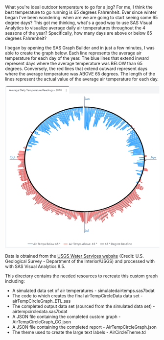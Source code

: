 What you're ideal outdoor temperature to go for a jog?  For me, I think the best temperature to go running is 65 degrees Fahrenheit.  Ever since winter began I've been wondering: when are we are going to start seeing some 65 degree days?  This got me thinking, what's a good way to use SAS Visual Analytics to visualize average daily air temperatures throughout the 4 seasons of the year?  Specifically, how many days are above or below 65 degrees Fahrenheit? 

I began by opening the SAS Graph Builder and in just a few minutes, I was able to create the graph below. Each line represents the average air temperature for each day of the year.  The blue lines that extend inward represent days where the average temperature was BELOW than 65 degrees.  Conversely, the red lines that extend outward represent days where the average temperature was ABOVE 65 degrees.  The length of the lines represent the actual value of the average air temperature for each day.

![](./airTempCircleGraph_700.png)

Data is obtained from the [USGS Water Services website](https://waterservices.usgs.gov/) (Credit: U.S. Geological Survey - Department of the Interior/USGS) and processed with with SAS Visual Analytics 8.5.

This directory contains the needed resources to recreate this custom graph including:
* A simulated data set of air temperatures - simulatedairtemps.sas7bdat
* The code to which creates the final airTempCircleData data set - airTempCircleGraph_ETL.sas
* The completed output data set (sourced from the simulated data set) - airtempcircledata.sas7bdat
* A JSON file containing the completed custom graph - AirTempCircleGraph_CG.json
* A JSON file containing the completed report - AirTempCircleGraph.json
* The theme used to create the large text labels - AirCircleTheme.td
